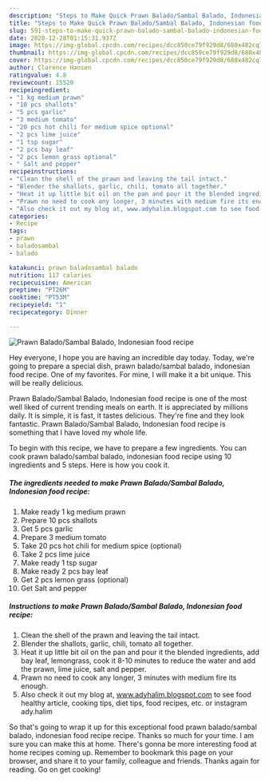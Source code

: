 ```yaml
---
description: "Steps to Make Quick Prawn Balado/Sambal Balado, Indonesian food recipe"
title: "Steps to Make Quick Prawn Balado/Sambal Balado, Indonesian food recipe"
slug: 591-steps-to-make-quick-prawn-balado-sambal-balado-indonesian-food-recipe
date: 2020-12-28T01:15:31.937Z
image: https://img-global.cpcdn.com/recipes/dcc850ce79f929d8/680x482cq70/prawn-baladosambal-balado-indonesian-food-recipe-recipe-main-photo.jpg
thumbnail: https://img-global.cpcdn.com/recipes/dcc850ce79f929d8/680x482cq70/prawn-baladosambal-balado-indonesian-food-recipe-recipe-main-photo.jpg
cover: https://img-global.cpcdn.com/recipes/dcc850ce79f929d8/680x482cq70/prawn-baladosambal-balado-indonesian-food-recipe-recipe-main-photo.jpg
author: Clarence Hansen
ratingvalue: 4.8
reviewcount: 15520
recipeingredient:
- "1 kg medium prawn"
- "10 pcs shallots"
- "5 pcs garlic"
- "3 medium tomato"
- "20 pcs hot chili for medium spice optional"
- "2 pcs lime juice"
- "1 tsp sugar"
- "2 pcs bay leaf"
- "2 pcs lemon grass optional"
- " Salt and pepper"
recipeinstructions:
- "Clean the shell of the prawn and leaving the tail intact."
- "Blender the shallots, garlic, chili, tomato all together."
- "Heat it up little bit oil on the pan and pour it the blended ingredients, add bay leaf, lemongrass, cook it 8-10 minutes to reduce the water and add the prawn, lime juice, salt and pepper."
- "Prawn no need to cook any longer, 3 minutes with medium fire its enough."
- "Also check it out my blog at, www.adyhalim.blogspot.com to see food healthy article, cooking tips, diet tips, food recipes, etc. or instagram ady.halim"
categories:
- Recipe
tags:
- prawn
- baladosambal
- balado

katakunci: prawn baladosambal balado 
nutrition: 117 calories
recipecuisine: American
preptime: "PT26M"
cooktime: "PT53M"
recipeyield: "1"
recipecategory: Dinner

---
```



![Prawn Balado/Sambal Balado, Indonesian food recipe](https://img-global.cpcdn.com/recipes/dcc850ce79f929d8/680x482cq70/prawn-baladosambal-balado-indonesian-food-recipe-recipe-main-photo.jpg)

Hey everyone, I hope you are having an incredible day today. Today, we're going to prepare a special dish, prawn balado/sambal balado, indonesian food recipe. One of my favorites. For mine, I will make it a bit unique. This will be really delicious.

Prawn Balado/Sambal Balado, Indonesian food recipe is one of the most well liked of current trending meals on earth. It is appreciated by millions daily. It is simple, it is fast, it tastes delicious. They're fine and they look fantastic. Prawn Balado/Sambal Balado, Indonesian food recipe is something that I have loved my whole life.




To begin with this recipe, we have to prepare a few ingredients. You can cook prawn balado/sambal balado, indonesian food recipe using 10 ingredients and 5 steps. Here is how you cook it.

<!--inarticleads1-->

##### The ingredients needed to make Prawn Balado/Sambal Balado, Indonesian food recipe:

1. Make ready 1 kg medium prawn
1. Prepare 10 pcs shallots
1. Get 5 pcs garlic
1. Prepare 3 medium tomato
1. Take 20 pcs hot chili for medium spice (optional)
1. Take 2 pcs lime juice
1. Make ready 1 tsp sugar
1. Make ready 2 pcs bay leaf
1. Get 2 pcs lemon grass (optional)
1. Get  Salt and pepper




<!--inarticleads2-->

##### Instructions to make Prawn Balado/Sambal Balado, Indonesian food recipe:

1. Clean the shell of the prawn and leaving the tail intact.
1. Blender the shallots, garlic, chili, tomato all together.
1. Heat it up little bit oil on the pan and pour it the blended ingredients, add bay leaf, lemongrass, cook it 8-10 minutes to reduce the water and add the prawn, lime juice, salt and pepper.
1. Prawn no need to cook any longer, 3 minutes with medium fire its enough.
1. Also check it out my blog at, www.adyhalim.blogspot.com to see food healthy article, cooking tips, diet tips, food recipes, etc. or instagram ady.halim




So that's going to wrap it up for this exceptional food prawn balado/sambal balado, indonesian food recipe recipe. Thanks so much for your time. I am sure you can make this at home. There's gonna be more interesting food at home recipes coming up. Remember to bookmark this page on your browser, and share it to your family, colleague and friends. Thanks again for reading. Go on get cooking!
